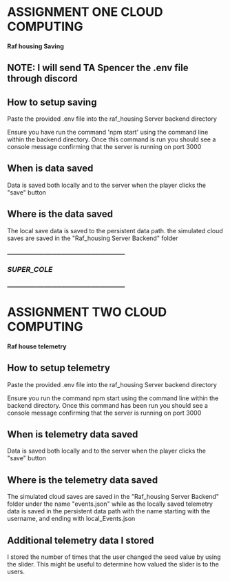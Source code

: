# ASSIGNMENT ONE CLOUD COMPUTING
#### Raf housing Saving

## **NOTE: I will send TA Spencer the .env file through discord**


## How to setup saving 
Paste the provided .env file into the raf_housing Server backend directory

Ensure you have run the command 'npm start' using the command line within the backend directory. Once this command is run you should see a console message confirming that the server is running on port 3000

## When is data saved
Data is saved both locally and to the server when the player clicks the "save" button

## Where is the data saved
The local save data is saved to the persistent data path. the simulated cloud saves are saved in the "Raf_housing Server Backend" folder  

**_________________________________________**
### **_SUPER_COLE_**
**_________________________________________**
                 
# ASSIGNMENT TWO CLOUD COMPUTING
#### Raf house telemetry

## How to setup telemetry
Paste the provided .env file into the raf_housing Server backend directory

Ensure you run the command npm start using the command line within the backend directory. Once this command has been run you should see a console message confirming that the server is running on port 3000

## When is telemetry data saved
Data is saved both locally and to the server when the player clicks the "save" button

## Where is the telemetry data saved
The simulated cloud saves are saved in the "Raf_housing Server Backend" folder under the name "events.json" while as the locally saved telemetry data is saved in the persistent data path with the name starting with the username, and ending with local_Events.json


## Additional telemetry data I stored
I stored the number of times that the user changed the seed value by using the slider. This might be useful to determine how valued the slider is to the users. 
